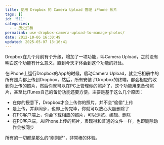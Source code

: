 ```yaml
---
title: 使用 Dropbox 的 Camera Upload 管理 iPhone 照片
tags: []
id: '511'
categories:
  - - 历史归档
permalink: use-dropbox-camera-upload-to-manage-photos/
date: 2012-10-06 16:30:49
updated: 2025-05-07 13:16:41
---
```


Dropbox在几个月前有个升级，增加了一项功能，叫Camera Upload，之前没有明白这个功能有什么意义，直到今天才体会到这个功能的好处。
<!-- more -->
在iPhone上运行Dropbox的App的时候，启动Camera Upload，就会把相册中的所有照片都上传到Dropbox，然后，所有安装了Dropbox的终端，都会相应的收到你上传的照片，然后你就可以在PC上管理你的照片了，这个功能用来备份照片，甚至比iTunes自己的备份功能还要方便。主要是基于这么几个原因：

*   在你的授意下，Dropbox才会上传你的照片，并不会“偷偷”上传
*   是上传，并非同步，也即上传完毕，你就可以放心大胆删除了
*   在PC客户端上，你会下载相应的照片，可以浏览、编辑、删除
*   在PC客户端，从iPhone上传的照片，表现得和普通的文件一样，也即删除动作会被同步

所有的一切都是那么的“刚刚好”，非常棒的体验。